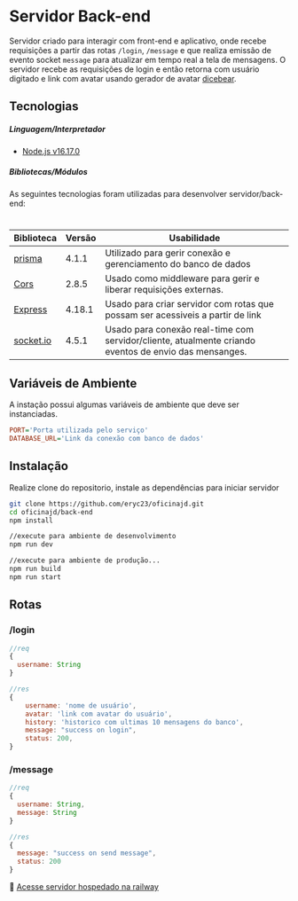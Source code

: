 # Servidor Back-end

Servidor criado para interagir com front-end e aplicativo, onde recebe requisições a partir das rotas ``/login``, ``/message`` e que realiza emissão de evento socket ``message`` para atualizar em tempo real a tela de mensagens. O servidor recebe as requisições de login e então retorna com usuário digitado e link com avatar usando gerador de avatar [dicebear](https://avatars.dicebear.com).

## Tecnologias

##### Linguagem/Interpretador

* [Node.js v16.17.0](https://nodejs.org/pt-br/)

##### Bibliotecas/Módulos
As seguintes tecnologias foram utilizadas para desenvolver servidor/back-end:
#
| Biblioteca | Versão | Usabilidade |
| ------ | -------- | ------------ |
| [prisma](https://www.prisma.io/docs/concepts/components/prisma-client) | 4.1.1 | Utilizado para gerir conexão e gerenciamento do banco de dados |
| [Cors](https://github.com/expressjs/cors) | 2.8.5 | Usado como middleware para  gerir e liberar requisições externas. |
| [Express](https://expressjs.com/pt-br/) | 4.18.1 | Usado para criar servidor com rotas que possam ser acessiveis a partir de link |
| [socket.io](https://socket.io/) | 4.5.1 | Usado para conexão real-time com servidor/cliente, atualmente criando eventos de envio das mensanges. |


## Variáveis de Ambiente
A instação possui algumas variáveis de ambiente que deve ser instanciadas.
```ini
PORT='Porta utilizada pelo serviço'
DATABASE_URL='Link da conexão com banco de dados'
```

## Instalação

Realize clone do repositorio, instale as dependências para iniciar servidor

```sh
git clone https://github.com/eryc23/oficinajd.git
cd oficinajd/back-end
npm install

//execute para ambiente de desenvolvimento
npm run dev

//execute para ambiente de produção...
npm run build
npm run start
```

## Rotas

### /login
```js
//req
{
  username: String
}

//res
{
    username: 'nome de usuário',
    avatar: 'link com avatar do usuário',
    history: 'historico com ultimas 10 mensagens do banco',
    message: "success on login",
    status: 200,
}
```

### /message
```js
//req
{
  username: String,
  message: String
}

//res
{
  message: "success on send message", 
  status: 200
}
```


:link: [Acesse servidor hospedado na railway](https://servidor-oficinajd.herokuapp.com/)
